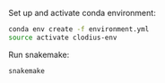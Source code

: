 Set up and activate conda environment:

```sh
conda env create -f environment.yml
source activate clodius-env
```

Run snakemake:

```sh
snakemake
```